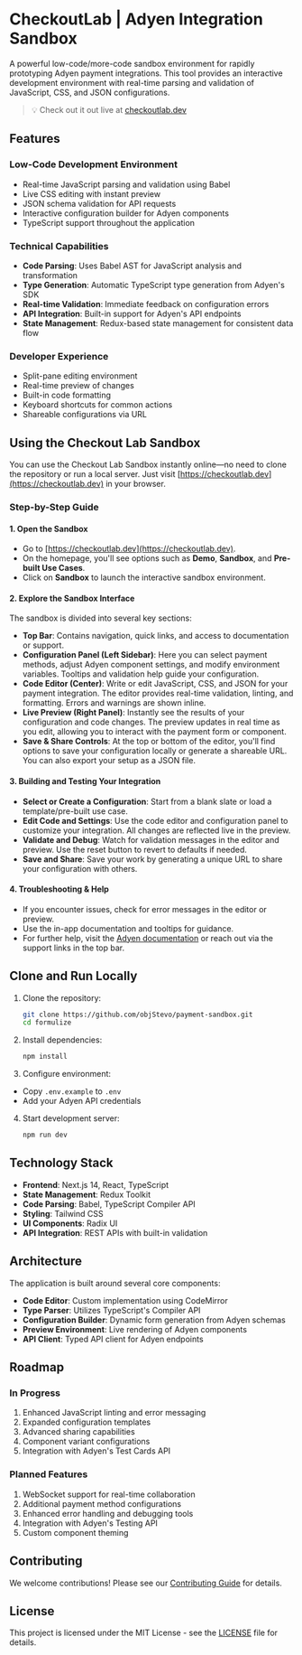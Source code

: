 # CheckoutLab | Adyen Integration Sandbox

A powerful low-code/more-code sandbox environment for rapidly prototyping Adyen payment integrations. This tool provides an interactive development environment with real-time parsing and validation of JavaScript, CSS, and JSON configurations.

> 💡 Check out it out live at [checkoutlab.dev](https://checkoutlab.dev)

## Features

### Low-Code Development Environment
- Real-time JavaScript parsing and validation using Babel
- Live CSS editing with instant preview
- JSON schema validation for API requests
- Interactive configuration builder for Adyen components
- TypeScript support throughout the application

### Technical Capabilities
- **Code Parsing**: Uses Babel AST for JavaScript analysis and transformation
- **Type Generation**: Automatic TypeScript type generation from Adyen's SDK
- **Real-time Validation**: Immediate feedback on configuration errors
- **API Integration**: Built-in support for Adyen's API endpoints
- **State Management**: Redux-based state management for consistent data flow

### Developer Experience
- Split-pane editing environment
- Real-time preview of changes
- Built-in code formatting
- Keyboard shortcuts for common actions
- Shareable configurations via URL


## Using the Checkout Lab Sandbox

You can use the Checkout Lab Sandbox instantly online—no need to clone the repository or run a local server. Just visit [https://checkoutlab.dev](https://checkoutlab.dev) in your browser.

### Step-by-Step Guide

#### 1. Open the Sandbox
- Go to [https://checkoutlab.dev](https://checkoutlab.dev).
- On the homepage, you'll see options such as **Demo**, **Sandbox**, and **Pre-built Use Cases**.
- Click on **Sandbox** to launch the interactive sandbox environment.

#### 2. Explore the Sandbox Interface
The sandbox is divided into several key sections:

- **Top Bar**: Contains navigation, quick links, and access to documentation or support.
- **Configuration Panel (Left Sidebar)**: Here you can select payment methods, adjust Adyen component settings, and modify environment variables. Tooltips and validation help guide your configuration.
- **Code Editor (Center)**: Write or edit JavaScript, CSS, and JSON for your payment integration. The editor provides real-time validation, linting, and formatting. Errors and warnings are shown inline.
- **Live Preview (Right Panel)**: Instantly see the results of your configuration and code changes. The preview updates in real time as you edit, allowing you to interact with the payment form or component.
- **Save & Share Controls**: At the top or bottom of the editor, you'll find options to save your configuration locally or generate a shareable URL. You can also export your setup as a JSON file.

#### 3. Building and Testing Your Integration
- **Select or Create a Configuration**: Start from a blank slate or load a template/pre-built use case.
- **Edit Code and Settings**: Use the code editor and configuration panel to customize your integration. All changes are reflected live in the preview.
- **Validate and Debug**: Watch for validation messages in the editor and preview. Use the reset button to revert to defaults if needed.
- **Save and Share**: Save your work by generating a unique URL to share your configuration with others.

#### 4. Troubleshooting & Help
- If you encounter issues, check for error messages in the editor or preview.
- Use the in-app documentation and tooltips for guidance.
- For further help, visit the [Adyen documentation](https://docs.adyen.com/) or reach out via the support links in the top bar.


## Clone and Run Locally

1. Clone the repository:

    ```sh
    git clone https://github.com/objStevo/payment-sandbox.git
    cd formulize
    ```

2. Install dependencies:

    ```sh
    npm install
    ```

3. Configure environment:
- Copy `.env.example` to `.env`
- Add your Adyen API credentials

4. Start development server:

    ```sh
    npm run dev
    ```

## Technology Stack

- **Frontend**: Next.js 14, React, TypeScript
- **State Management**: Redux Toolkit
- **Code Parsing**: Babel, TypeScript Compiler API
- **Styling**: Tailwind CSS
- **UI Components**: Radix UI
- **API Integration**: REST APIs with built-in validation

## Architecture

The application is built around several core components:

- **Code Editor**: Custom implementation using CodeMirror
- **Type Parser**: Utilizes TypeScript's Compiler API
- **Configuration Builder**: Dynamic form generation from Adyen schemas
- **Preview Environment**: Live rendering of Adyen components
- **API Client**: Typed API client for Adyen endpoints

## Roadmap

### In Progress
1. Enhanced JavaScript linting and error messaging
2. Expanded configuration templates
3. Advanced sharing capabilities
4. Component variant configurations
5. Integration with Adyen's Test Cards API

### Planned Features
1. WebSocket support for real-time collaboration
2. Additional payment method configurations
3. Enhanced error handling and debugging tools
4. Integration with Adyen's Testing API
5. Custom component theming

## Contributing

We welcome contributions! Please see our [Contributing Guide](CONTRIBUTING.md) for details.

## License

This project is licensed under the MIT License - see the [LICENSE](LICENSE) file for details.
